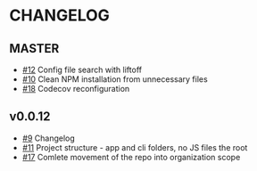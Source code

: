 CHANGELOG
=========

MASTER
------

* [#12](https://github.com/imconfly/imconfly/issues/12) Config file search with liftoff
* [#10](https://github.com/imconfly/imconfly/issues/10) Clean NPM installation from unnecessary files
* [#18](https://github.com/imconfly/imconfly/issues/18) Codecov reconfiguration

v0.0.12
-------

* [#9](https://github.com/imconfly/imconfly/issues/9) Changelog
* [#11](https://github.com/imconfly/imconfly/issues/11) Project structure - app and cli folders, no JS files the root 
* [#17](https://github.com/imconfly/imconfly/issues/17) Comlete movement of the repo into organization scope

